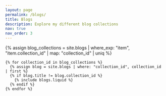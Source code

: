 ```yaml
---
layout: page
permalink: /blogs/
title: Blogs
description: Explore my different blog collections
nav: true
nav_order: 3
---
```


<div class="projects blogs">
  <div class="row row-cols-1 row-cols-md-3">
    {% assign blog_collections = site.blogs | where_exp: "item", "item.collection_id" | map: "collection_id" | uniq %}
    
    {% for collection_id in blog_collections %}
      {% assign blog = site.blogs | where: "collection_id", collection_id | first %}
      {% if blog.title != blog.collection_id %}
        {% include blogs.liquid %}
      {% endif %}
    {% endfor %}
  </div>
</div>

<style>
/* Ensuring the cards have the same hover effect as project cards */
.blogs .card.hoverable {
  transition: all 0.3s ease;
}

.blogs .card.hoverable:hover {
  box-shadow: 0 5px 15px rgba(0,0,0,0.1);
  transform: translateY(-4px);
}
</style>

